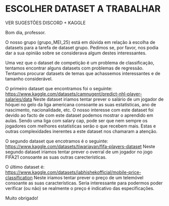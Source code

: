 # ESCOLHER DATASET A TRABALHAR
VER SUGESTÕES DISCORD + KAGGLE

Bom dia, professor.

O nosso grupo (grupo_MEI_25) está em dúvida em relação à escolha de datasets para a tarefa de dataset grupo. Pedimos se, por favor, nos podia dar a sua opinião sobre se considerava algum destes interessantes.

Uma vez que o dataset de competição é um problema de classificação, tentamos encontrar alguns datasets com problemas de regressão.
Tentamos procurar datasets de temas que achassemos interessantes e de tamanho considerável.

O primeiro dataset que encontramos foi o seguinte: https://www.kaggle.com/datasets/camnugent/predict-nhl-player-salaries/data
Neste dataset iriamos tentar prever o salário de um jogador de hóquei no gelo da liga americana consoante as suas estatísticas, ano de nascimento, nacionalidade, etc.
O nosso interesse com este dataset foi devido ao facto de com este dataset podemos mostrar o aprendido em aulas. Sendo uma liga com salary cap, pode ser que nem sempre os jogadores com melhores estatísticas serão o que recebem mais.
Estas e outras complexidades inerentes a este dataset nos chamaram a atenção.

O segundo dataset que encotramos é o seguinte: https://www.kaggle.com/datasets/tiwariayan/fifa-players-dataset
Neste segundo dataset iriamos tentar prever o overral de um jogador no jogo FIFA21 consoante as suas outras carecterísticas.

O último dataset é: https://www.kaggle.com/datasets/iabhishekofficial/mobile-price-classification
Neste iriamos tentar prever o preço de um telemóvel consoante as suas características.
Seria interessante para podermos poder verificar (ou não) se realmente o preço é indicativo das especificações.

Muito obrigado!
